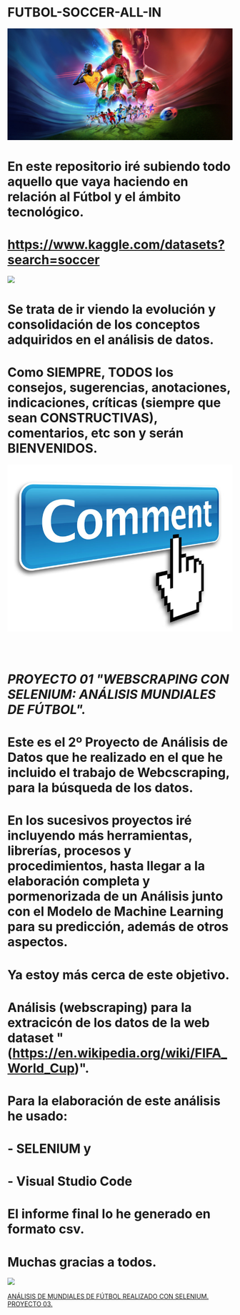 # FUTBOL-SOCCER-ALL-IN
![](FUTBOL_04_ANALISIS_DATOS.jpeg)
# En este repositorio iré subiendo todo aquello que vaya haciendo en relación al Fútbol y el ámbito tecnológico.
# https://www.kaggle.com/datasets?search=soccer
![](kaggle.png)
# Se trata de ir viendo la evolución y consolidación de los conceptos adquiridos en el análisis de datos.
# Como SIEMPRE, TODOS los consejos, sugerencias, anotaciones, indicaciones, críticas (siempre que sean CONSTRUCTIVAS), comentarios, etc son y serán BIENVENIDOS.
<a href="mailto:loquelojonove1975@gmail.com" target="_blank" title="Email" rel="noopener"><img src="Comentarios.jpg" title="Email"></i></a>

<br></br>
# <i>PROYECTO 01 "WEBSCRAPING CON SELENIUM: ANÁLISIS MUNDIALES DE FÚTBOL".</i>
# Este es el 2º Proyecto de Análisis de Datos que he realizado en el que he incluido el trabajo de Webcscraping, para la búsqueda de los datos.
# En los sucesivos proyectos iré incluyendo más herramientas, librerías, procesos y procedimientos, hasta llegar a la elaboración completa y pormenorizada de un Análisis junto con el Modelo de Machine Learning para su predicción, además de otros aspectos.
# Ya estoy más cerca de este objetivo. 

# Análisis (webscraping) para la extracicón de los datos de la web dataset "(https://en.wikipedia.org/wiki/FIFA_World_Cup)".
# Para la elaboración de este análisis he usado:
# - SELENIUM y
# - Visual Studio Code
# El informe final lo he generado en formato csv.
# Muchas gracias a todos.
![](FIFA.jpg)
<p><a target="_blank" href="01MUNDIALES_FUTBOL_CON_SELENIUM.ipynb"> ANÁLISIS DE MUNDIALES DE FÚTBOL REALIZADO CON SELENIUM. PROYECTO 03.</a></p>
